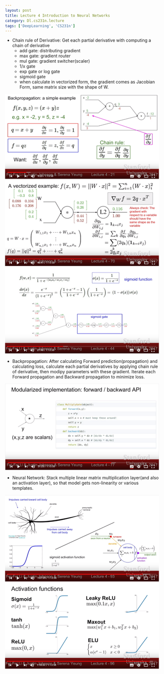 ```yaml
---
layout: post
title: Lecture 4 Introduction to Neural Networks
category: Dl.cs231n.lecture
tags: ['DeepLearning', 'CS231n']
---
```


- Chain rule of Derivative: Get each partial derivative with computing a chain of derivative
  - add gate: distributing gradient
  - max gate: gradient router
  - mul gate: gradient switcher(scaler)
  - 1/x gate
  - exp gate or log gate
  - sigmoid gate
  - when calculate in vectorized form, the gradient comes as Jacobian Form, same matrix size with the shape of W.

![Simple example of chain rule](/public/img/cs231n/lec4.chain_rule.PNG)
![Example of chain rule in vector](/public/img/cs231n/lec4.chain_rule_vectorized_ver.PNG)
![Sigmoid Function](/public/img/cs231n/lec4.sigmoid_and_its_derivative.PNG)

- Backpropagation: After calculating Forward prediction(propagation) and calculating loss, calculate each partial derivatives by applying chain rule of derivative, then modipy parameters with these gradient. Iterate each Forward propagation and Backward propagation to minimize loss.

![Example of Forward and Backward Propagation](/public/img/cs231n/lec4.example_of_forward_backward_api.PNG)

- Neural Network: Stack multiple linear matrix multiplication layer(and also an activation layer), so that model gets non-linearity or various templates.

![How Neuron actually works](/public/img/cs231n/lec4.how_neuron_actually_works.PNG)
![Activation Functions](/public/img/cs231n/lec4.activation_functions.PNG)